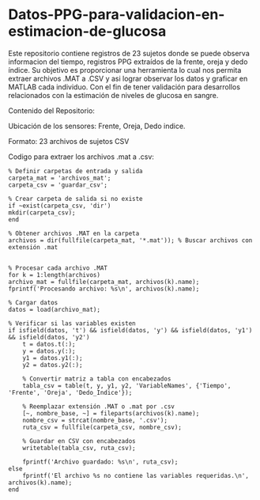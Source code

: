 # Datos-PPG-para-validacion-en-estimacion-de-glucosa
Este repositorio contiene registros de 23 sujetos donde se puede observa informacion del tiempo, registros PPG extraídos de la frente, oreja y dedo índice. Su objetivo es proporcionar una herramienta lo cual nos permita extraer archivos .MAT a .CSV y asi lograr observar los datos y graficar en MATLAB cada individuo. Con el fin de tener validación para desarrollos relacionados con la estimación de niveles de glucosa en sangre.

Contenido del Repositorio:

Ubicación de los sensores: Frente, Oreja, Dedo indice.

Formato: 23 archivos de sujetos CSV

Codigo para extraer los archivos .mat a .csv:

    % Definir carpetas de entrada y salida
    carpeta_mat = 'archivos_mat'; 
    carpeta_csv = 'guardar_csv';  

    % Crear carpeta de salida si no existe
    if ~exist(carpeta_csv, 'dir')
    mkdir(carpeta_csv);
    end

    % Obtener archivos .MAT en la carpeta
    archivos = dir(fullfile(carpeta_mat, '*.mat')); % Buscar archivos con extensión .mat


    % Procesar cada archivo .MAT
    for k = 1:length(archivos)
    archivo_mat = fullfile(carpeta_mat, archivos(k).name);
    fprintf('Procesando archivo: %s\n', archivos(k).name);
    
    % Cargar datos
    datos = load(archivo_mat);
    
    % Verificar si las variables existen
    if isfield(datos, 't') && isfield(datos, 'y') && isfield(datos, 'y1') && isfield(datos, 'y2')
        t = datos.t(:);
        y = datos.y(:);
        y1 = datos.y1(:);
        y2 = datos.y2(:);

        % Convertir matriz a tabla con encabezados
        tabla_csv = table(t, y, y1, y2, 'VariableNames', {'Tiempo', 'Frente', 'Oreja', 'Dedo_Indice'});

        % Reemplazar extensión .MAT o .mat por .csv
        [~, nombre_base, ~] = fileparts(archivos(k).name);
        nombre_csv = strcat(nombre_base, '.csv');
        ruta_csv = fullfile(carpeta_csv, nombre_csv);

        % Guardar en CSV con encabezados
        writetable(tabla_csv, ruta_csv);

        fprintf('Archivo guardado: %s\n', ruta_csv);
    else
        fprintf('El archivo %s no contiene las variables requeridas.\n', archivos(k).name);
    end

